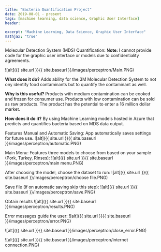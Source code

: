 ```yaml
---
title: "Bacteria Quantification Project"
date: 2019-08-01 - present
tags: [machine learning, data science, Graphic User Interface]
header:
  
excerpt: "Machine Learning, Data Science, Graphic User Interface"
mathjax: "true"
---
```



Molecular Detection System (MDS) Quantification:
**Note:** I cannot provide code for the graphic user interface or models due to confidentiality agreements.

![alt]({{ site.url }}{{ site.baseurl }}/images/perceptron/Main.PNG)

**What does it do?**
Adds ability for the 3M Molecular Detection System to not ony identify food contaminants but to quantify the contaminant as well.

**Why is this useful?**
Products with medium contamination can be cooked and frozen for consumer use. Products with low contamination can be sold as raw products. The product has the potential to enter a 16 million dollar market.

**How does it do it?**
By using Machine Learning models hosted in Azure that predicts and quantifies bacteria based on MDS data output.


Features Manual and Automatic Saving:
App automatically saves settings for future use.
![alt]({{ site.url }}{{ site.baseurl }}/images/perceptron/automatic.PNG)

Main Menu:
Features three models to choose from based on your sample (Pork, Turkey, Rinses):
![alt]({{ site.url }}{{ site.baseurl }}/images/perceptron/main menu.PNG)

After choosing the model, choose the dataset to run:
![alt]({{ site.url }}{{ site.baseurl }}/images/perceptron/choose file.PNG)

Save file (if on automatic saving skip this step):
![alt]({{ site.url }}{{ site.baseurl }}/images/perceptron/save.PNG)

Obtain results
![alt]({{ site.url }}{{ site.baseurl }}/images/perceptron/results.PNG)

Error messages guide the user:
![alt]({{ site.url }}{{ site.baseurl }}/images/perceptron/error.PNG)

![alt]({{ site.url }}{{ site.baseurl }}/images/perceptron/close_error.PNG)

![alt]({{ site.url }}{{ site.baseurl }}/images/perceptron/internet connection.PNG)



